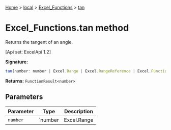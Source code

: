 [Home](./index) &gt; [local](local.md) &gt; [Excel\_Functions](local.excel_functions.md) &gt; [tan](local.excel_functions.tan.md)

# Excel\_Functions.tan method

Returns the tangent of an angle. 

 \[Api set: ExcelApi 1.2\]

**Signature:**
```javascript
tan(number: number | Excel.Range | Excel.RangeReference | Excel.FunctionResult<any>): FunctionResult<number>;
```
**Returns:** `FunctionResult<number>`

## Parameters

|  Parameter | Type | Description |
|  --- | --- | --- |
|  `number` | `number | Excel.Range | Excel.RangeReference | Excel.FunctionResult<any>` |  |

